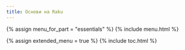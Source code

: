 ```yaml
---
title: Основи на Raku
---
```


{% assign menu_for_part = "essentials" %}
{% include menu.html %}

{% assign extended_menu = true %}
{% include toc.html %}